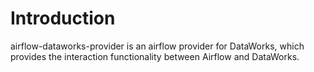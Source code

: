 # Introduction
airflow-dataworks-provider is an airflow provider for DataWorks, which provides the interaction functionality between Airflow and DataWorks.

